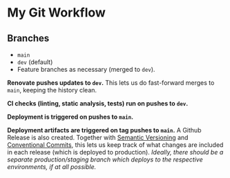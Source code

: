 # My Git Workflow

## Branches

- `main`
- `dev` (default)
- Feature branches as necessary (merged to `dev`).

**Renovate pushes updates to `dev`.** This lets us do fast-forward merges to `main`, keeping the history clean.

**CI checks (linting, static analysis, tests) run on pushes to `dev`.**

**Deployment is triggered on pushes to `main`.**

**Deployment artifacts are triggered on tag pushes to `main`.** A Github Release is also created. Together with [Semantic Versioning] and [Conventional Commits], this lets us keep track of what changes are included in each release (which is deployed to production). _Ideally, there should be a separate production/staging branch which deploys to the respective environments, if at all possible._

[Semantic Versioning]: https://semver.org/
[Conventional Commits]: https://www.conventionalcommits.org/en/v1.0.0/
